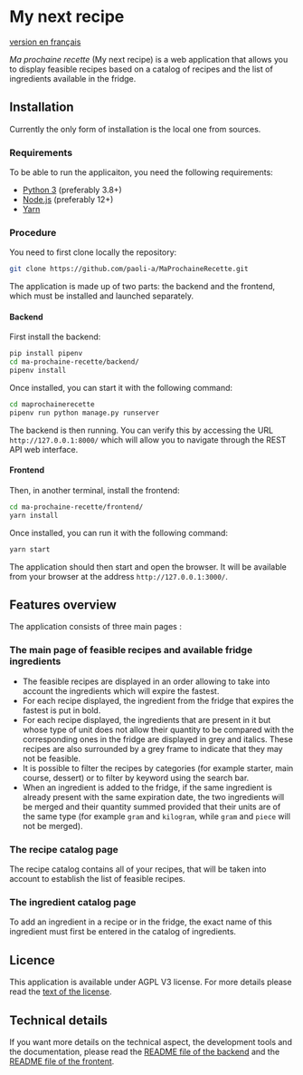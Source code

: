 # My next recipe

[version en français](README.md)

_Ma prochaine recette_ (My next recipe) is a web application that allows you to display feasible recipes based on a catalog of recipes and the list of ingredients available in the fridge.

## Installation

Currently the only form of installation is the local one from sources.

### Requirements

To be able to run the applicaiton, you need the following requirements:

- [Python 3](https://www.python.org/) (preferably 3.8+)
- [Node.js](https://nodejs.org/) (preferably 12+)
- [Yarn](https://yarnpkg.com/)

### Procedure

You need to first clone locally the repository:

```bash
git clone https://github.com/paoli-a/MaProchaineRecette.git
```

The application is made up of two parts: the backend and the frontend, which must be installed and launched separately.

#### Backend

First install the backend:

```bash
pip install pipenv
cd ma-prochaine-recette/backend/
pipenv install
```

Once installed, you can start it with the following command:

```bash
cd maprochainerecette
pipenv run python manage.py runserver
```

The backend is then running. You can verify this by accessing the URL `http://127.0.0.1:8000/` which will allow you to navigate through the REST API web interface.

#### Frontend

Then, in another terminal, install the frontend:

```bash
cd ma-prochaine-recette/frontend/
yarn install
```

Once installed, you can run it with the following command:

```bash
yarn start
```

The application should then start and open the browser. It will be available from your browser at the address `http://127.0.0.1:3000/`.

## Features overview

The application consists of three main pages :

### The main page of feasible recipes and available fridge ingredients

- The feasible recipes are displayed in an order allowing to take into account the ingredients which will expire the fastest.
- For each recipe displayed, the ingredient from the fridge that expires the fastest is put in bold.
- For each recipe displayed, the ingredients that are present in it but whose type of unit does not allow their quantity to be compared with the corresponding ones in the fridge are displayed in grey and italics. These recipes are also surrounded by a grey frame to indicate that they may not be feasible.
- It is possible to filter the recipes by categories (for example starter, main course, dessert) or to filter by keyword using the search bar.
- When an ingredient is added to the fridge, if the same ingredient is already present with the same expiration date, the two ingredients will be merged and their quantity summed provided that their units are of the same type (for example `gram` and `kilogram`, while `gram` and `piece` will not be merged).

### The recipe catalog page

The recipe catalog contains all of your recipes, that will be taken into account to establish the list of feasible recipes.

### The ingredient catalog page

To add an ingredient in a recipe or in the fridge, the exact name of this ingredient must first be entered in the catalog of ingredients.

## Licence

This application is available under AGPL V3 license. For more details please read the [text of the license](LICENSE).

## Technical details

If you want more details on the technical aspect, the development tools and the documentation, please read the [README file of the backend](backend/README_en.md) and the [README file of the frontent](frontend/README_en.md).
